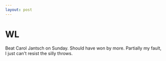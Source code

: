 ```yaml
---
layout: post
---
```


WL
==

Beat Carol Jantsch on Sunday. Should have won by more. Partially my fault, I just can&#39;t resist the silly throws.